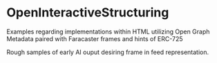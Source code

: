 # OpenInteractiveStructuring
Examples regarding implementations within HTML utilizing Open Graph Metadata paired with Faracaster frames and hints of ERC-725

Rough samples of early AI ouput desiring  frame in feed representation.


